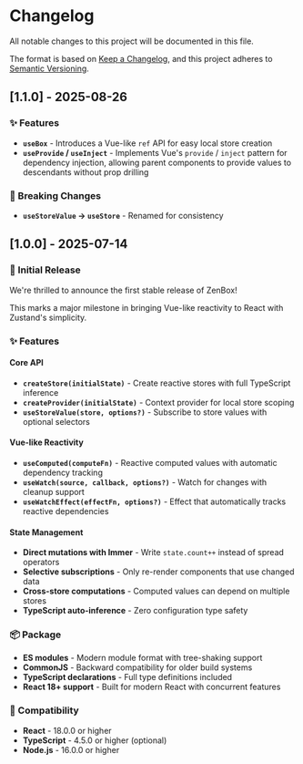 # Changelog

All notable changes to this project will be documented in this file.

The format is based on [Keep a Changelog](https://keepachangelog.com/en/1.0.0/),
and this project adheres to [Semantic Versioning](https://semver.org/spec/v2.0.0.html).

## [1.1.0] - 2025-08-26

### ✨ Features

- **`useBox`** - Introduces a Vue-like `ref` API for easy local store creation
- **`useProvide` / `useInject`** - Implements Vue's `provide` / `inject` pattern for dependency injection, allowing parent components to provide values to descendants without prop drilling

### 🔄 Breaking Changes

- **`useStoreValue` → `useStore`** - Renamed for consistency

## [1.0.0] - 2025-07-14

### 🎉 Initial Release

We're thrilled to announce the first stable release of ZenBox!

This marks a major milestone in bringing Vue-like reactivity to React with Zustand's simplicity.

### ✨ Features

#### Core API

- **`createStore(initialState)`** - Create reactive stores with full TypeScript inference
- **`createProvider(initialState)`** - Context provider for local store scoping
- **`useStoreValue(store, options?)`** - Subscribe to store values with optional selectors

#### Vue-like Reactivity

- **`useComputed(computeFn)`** - Reactive computed values with automatic dependency tracking
- **`useWatch(source, callback, options?)`** - Watch for changes with cleanup support
- **`useWatchEffect(effectFn, options?)`** - Effect that automatically tracks reactive dependencies

#### State Management

- **Direct mutations with Immer** - Write `state.count++` instead of spread operators
- **Selective subscriptions** - Only re-render components that use changed data
- **Cross-store computations** - Computed values can depend on multiple stores
- **TypeScript auto-inference** - Zero configuration type safety

### 📦 Package

- **ES modules** - Modern module format with tree-shaking support
- **CommonJS** - Backward compatibility for older build systems
- **TypeScript declarations** - Full type definitions included
- **React 18+ support** - Built for modern React with concurrent features

### 🎯 Compatibility

- **React** - 18.0.0 or higher
- **TypeScript** - 4.5.0 or higher (optional)
- **Node.js** - 16.0.0 or higher
